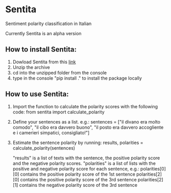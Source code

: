 # Sentita
Sentiment polarity classification in Italian

Currently Sentita is an alpha version

## How to install Sentita:
1. Dowload Sentita from this [link](https://drive.google.com/file/d/1s1BW3T_BysAhVZPai-3AUXpb68aYjQTS/view?usp=sharing)
2. Unzip the archive
3. cd into the unzipped folder from the console
4. type in the console "pip install ." to install the package locally


## How to use Sentita:
1. Import the function to calculate the polarity scores with the following code:
	from sentita import calculate_polarity
	
2. Define your sentences as a list. e.g.:
	sentences = ["il divano era molto comodo",
				 "il cibo era davvero buono",
				 "il posto era davvero accogliente e i camerieri simpatici, consigliato!"]

3. Estimate the sentence polarity by running:
	results, polarities = calculate_polarity(sentences)
	
	"results" is a list of texts with the sentence, the positive polarity score and the negative polarity scores.
	"polarities" is a list of lists with the positive and negative polarity score for each sentence, e.g.:
		polarities[0][0] contains the positive polarity score of the 1st sentence
		polarities[2][0] contains the positive polarity score of the 3rd sentence
		polarities[2][1] contains the negative polarity score of the 3rd sentence
